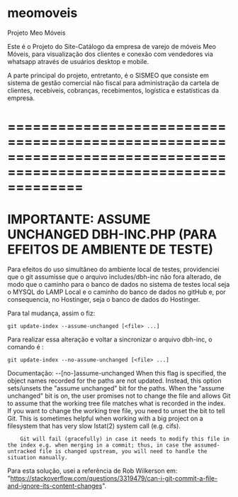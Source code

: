 # meomoveis
Projeto Meo Móveis

Este é o Projeto do Site-Catálogo da empresa de varejo de móveis Meo Móveis, para visualização dos
clientes e conexão com vendedores via whatsapp através de usuários desktop e mobile.

A parte principal do projeto, entretanto, é o SISMEO que consiste em sistema de gestão comercial
não fiscal para administração da cartela de clientes, recebíveis, cobranças, recebimentos, logística
e estatísticas da empresa.

# =================================================================================================================
# IMPORTANTE: ASSUME UNCHANGED DBH-INC.PHP (PARA EFEITOS DE AMBIENTE DE TESTE)

Para efeitos do uso simultâneo do ambiente local de testes, providenciei que o git assumisse que o arquivo
includes/dbh-inc não fora alterado, de modo que o caminho para o banco de dados no sistema de testes local
seja o MYSQL do LAMP Local e o caminho do banco de dados no gitHub e, por consequencia, no Hostinger, seja o
banco de dados do Hostinger.

Para tal mudança, assim o fiz:

    git update-index --assume-unchanged [<file> ...]

Para realizar essa alteração e voltar a sincronizar o arquivo dbh-inc, o comando é :

    git update-index --no-assume-unchanged [<file> ...]

Documentação:
    --[no-]assume-unchanged
        When this flag is specified, the object names recorded for the paths are not updated. Instead, this option sets/unsets the "assume unchanged" bit for the paths. When the "assume unchanged" bit is on, the user promises not to change the file and allows Git to assume that the working tree file matches what is recorded in the index. If you want to change the working tree file, you need to unset the bit to tell Git. This is sometimes helpful when working with a big project on a filesystem that has very slow lstat(2) system call (e.g. cifs).

        Git will fail (gracefully) in case it needs to modify this file in the index e.g. when merging in a commit; thus, in case the assumed-untracked file is changed upstream, you will need to handle the situation manually.

Para esta solução, usei a referência de Rob Wilkerson em: "https://stackoverflow.com/questions/3319479/can-i-git-commit-a-file-and-ignore-its-content-changes".

